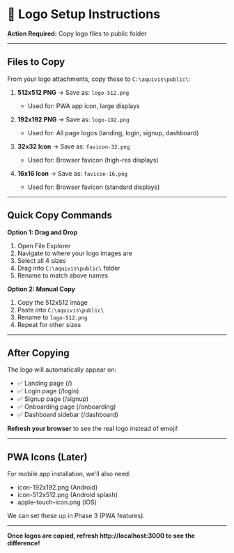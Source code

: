 # 🎨 Logo Setup Instructions

**Action Required:** Copy logo files to public folder

---

## Files to Copy

From your logo attachments, copy these to `C:\aquivis\public\`:

1. **512x512 PNG** → Save as: `logo-512.png`
   - Used for: PWA app icon, large displays

2. **192x192 PNG** → Save as: `logo-192.png`
   - Used for: All page logos (landing, login, signup, dashboard)

3. **32x32 Icon** → Save as: `favicon-32.png`
   - Used for: Browser favicon (high-res displays)

4. **16x16 Icon** → Save as: `favicon-16.png`
   - Used for: Browser favicon (standard displays)

---

## Quick Copy Commands

**Option 1: Drag and Drop**
1. Open File Explorer
2. Navigate to where your logo images are
3. Select all 4 sizes
4. Drag into `C:\aquivis\public\` folder
5. Rename to match above names

**Option 2: Manual Copy**
1. Copy the 512x512 image
2. Paste into `C:\aquivis\public\`
3. Rename to `logo-512.png`
4. Repeat for other sizes

---

## After Copying

The logo will automatically appear on:
- ✅ Landing page (/)
- ✅ Login page (/login)
- ✅ Signup page (/signup)
- ✅ Onboarding page (/onboarding)
- ✅ Dashboard sidebar (/dashboard)

**Refresh your browser** to see the real logo instead of emoji!

---

## PWA Icons (Later)

For mobile app installation, we'll also need:
- icon-192x192.png (Android)
- icon-512x512.png (Android splash)
- apple-touch-icon.png (iOS)

We can set these up in Phase 3 (PWA features).

---

**Once logos are copied, refresh http://localhost:3000 to see the difference!**

